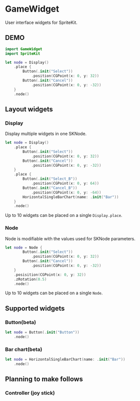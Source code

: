 # GameWidget

User interface widgets for SpriteKit.

## DEMO

```swift
import GameWidget
import SpriteKit

let node = Display()
	.place {
		Button(.init("Select"))
			.position(CGPoint(x: 0, y: 32))
		Button(.init("Cancel"))
			.position(CGPoint(x: 0, y: -32))
	}
	.node()

```

## Layout widgets

### Display

Display multiple widgets in one SKNode.

```swift
let node = Display()
	.place {
		Button(.init("Select"))
			.position(CGPoint(x: 0, y: 32))
		Button(.init("Cancel"))
			.position(CGPoint(x: 0, y: -32))
	}
	.place {
		Button(.init("Select_B"))
			.position(CGPoint(x: 0, y: 64))
		Button(.init("Cancel_B"))
			.position(CGPoint(x: 0, y: -64))
		HorizontalSingleBarChart(name: .init("Bar"))
	}
	.node()

```

Up to 10 widgets can be placed on a single `Display.place`.

### Node

Node is modifiable with the values used for SKNode parameters.

```swift
let node = Node {
		Button(.init("Select"))
			.position(CGPoint(x: 0, y: 32))
		Button(.init("Cancel"))
			.position(CGPoint(x: 0, y: -32))
	}
	.posisition(CGPoint(x: 0, y: 32))
	.zRotation(0.5)
	.node()

```

Up to 10 widgets can be placed on a single `Node`.

## Supported widgets

### Button(beta)

```swift
let node = Button(.init("Button"))
	.node()
```

### Bar chart(beta)

```swift
let node = HorizontalSingleBarChart(name: .init("Bar"))
	.node()
```

## Planning to make follows

### Controller (joy stick)
